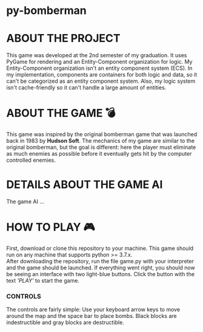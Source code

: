 # py-bomberman
# ABOUT THE PROJECT
This game was developed at the 2nd semester of my graduation. It uses PyGame for rendering and an Entity-Component organization for logic. My Entity-Component organization isn't an entity component system (ECS). In my implementation, components are containers for both logic and data, so it can't be categorized as an entity component system. Also, my logic system isn't cache-friendly so it can't handle a large amount of entities.
<br/>
# ABOUT THE GAME 💣
This game was inspired by the original bomberman game that was launched back in 1983 by **Hudson Soft**. The mechanics of my game are similar to the original bomberman, but the goal is different: here the player must eliminate as much enemies as possible before it eventually gets hit by the computer controlled enemies.
<br/>
# DETAILS ABOUT THE GAME AI
The game AI ...
<br/>
# HOW TO PLAY 🎮
First, download or clone this repository to your machine. This game should run on any machine that supports python >= 3.7.x.<br/>
After downloading the repository, run the file game.py with your interpreter and the game should be launched. If everything went right, you should now be seeing an interface with two light-blue buttons. Click the button with the text *'PLAY'* to start the game.
<br />
### CONTROLS
The controls are fairly simple: Use your keyboard arrow keys to move around the map and the space bar to place bombs. Black blocks are indestructible and gray blocks are destructible.





